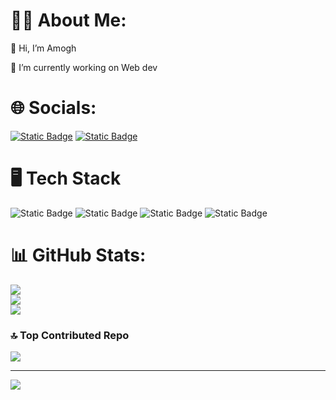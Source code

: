 # 👨‍💼 About Me:

👋 Hi, I’m Amogh

👀 I’m currently working on Web dev


# 🌐 Socials:

[![Static Badge](https://img.shields.io/badge/X-content?style=for-the-badge&logo=X&color=black)](https://x.com/avh030) [![Static Badge](https://img.shields.io/badge/Linkedin-content?style=for-the-badge&logo=linkedin&color=blue)](https://www.linkedin.com/in/amogh-v-hiremath)  
 
# 🖥️ Tech Stack

![Static Badge](https://img.shields.io/badge/C%20-content?style=for-the-badge&logo=C&color=blue) ![Static Badge](https://img.shields.io/badge/C%2B%2B-content?style=for-the-badge&logo=C%2B%2B&color=blue)  ![Static Badge](https://img.shields.io/badge/python-content?style=for-the-badge&logo=python&color=ffdd54)  ![Static Badge](https://img.shields.io/badge/MySQL-content?style=for-the-badge&logo=mysql&color=light%20pink%20) 

 
# 📊 GitHub Stats:
![](https://github-readme-stats.vercel.app/api?username=Amogh030&theme=dark&hide_border=false&include_all_commits=false&count_private=false)<br/>
![](https://github-readme-streak-stats.herokuapp.com/?user=Amogh030&theme=dark&hide_border=false)<br/>
![](https://github-readme-stats.vercel.app/api/top-langs/?username=Amogh030&theme=dark&hide_border=false&include_all_commits=false&count_private=false&layout=compact)

### 🔝 Top Contributed Repo
![](https://github-contributor-stats.vercel.app/api?username=Amogh030&limit=5&theme=tokyonight&combine_all_yearly_contributions=true)

---
[![](https://visitcount.itsvg.in/api?id=Amogh030&label=Profile%20Views&color=9&icon=0&pretty=true)](https://visitcount.itsvg.in)
